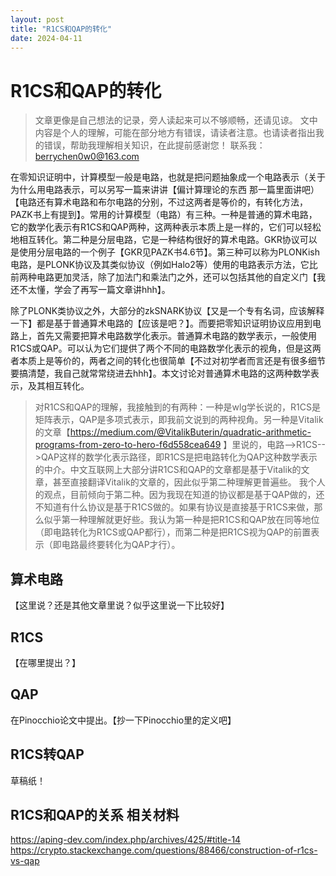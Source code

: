 ```yaml
---
layout: post
title: "R1CS和QAP的转化"
date: 2024-04-11
---
```


# R1CS和QAP的转化

> 文章更像是自己想法的记录，旁人读起来可以不够顺畅，还请见谅。
> 文中内容是个人的理解，可能在部分地方有错误，请读者注意。也请读者指出我的错误，帮助我理解相关知识，在此提前感谢您！
> 联系我：berrychen0w0@163.com

在零知识证明中，计算模型一般是电路，也就是把问题抽象成一个电路表示（关于为什么用电路表示，可以另写一篇来讲讲【偏计算理论的东西 那一篇里面讲吧）【电路还有算术电路和布尔电路的分别，不过这两者是等价的，有转化方法，PAZK书上有提到】。常用的计算模型（电路）有三种。一种是普通的算术电路，它的数学化表示有R1CS和QAP两种，这两种表示本质上是一样的，它们可以轻松地相互转化。第二种是分层电路，它是一种结构很好的算术电路。GKR协议可以是使用分层电路的一个例子【GKR见PAZK书4.6节】。第三种可以称为PLONKish电路，是PLONK协议及其类似协议（例如Halo2等）使用的电路表示方法，它比前两种电路更加灵活，除了加法门和乘法门之外，还可以包括其他的自定义门【我还不太懂，学会了再写一篇文章讲hhh】。

除了PLONK类协议之外，大部分的zkSNARK协议【又是一个专有名词，应该解释一下】都是基于普通算术电路的【应该是吧？】。而要把零知识证明协议应用到电路上，首先又需要把算术电路数学化表示。普通算术电路的数学表示，一般使用R1CS或QAP。可以认为它们提供了两个不同的电路数学化表示的视角，但是这两者本质上是等价的，两者之间的转化也很简单【不过对初学者而言还是有很多细节要搞清楚，我自己就常常绕进去hhh】。本文讨论对普通算术电路的这两种数学表示，及其相互转化。

> 对R1CS和QAP的理解，我接触到的有两种：一种是wlg学长说的，R1CS是矩阵表示，QAP是多项式表示，即我前文说到的两种视角。另一种是Vitalik的文章【https://medium.com/@VitalikButerin/quadratic-arithmetic-programs-from-zero-to-hero-f6d558cea649 】里说的，电路-->R1CS-->QAP这样的数学化表示路径，即R1CS是把电路转化为QAP这种数学表示的中介。中文互联网上大部分讲R1CS和QAP的文章都是基于Vitalik的文章，甚至直接翻译Vitalik的文章的，因此似乎第二种理解更普遍些。
> 我个人的观点，目前倾向于第二种。因为我现在知道的协议都是基于QAP做的，还不知道有什么协议是基于R1CS做的。如果有协议是直接基于R1CS来做，那么似乎第一种理解就更好些。我认为第一种是把R1CS和QAP放在同等地位（即电路转化为R1CS或QAP都行），而第二种是把R1CS视为QAP的前置表示（即电路最终要转化为QAP才行）。

## 算术电路
【这里说？还是其他文章里说？似乎这里说一下比较好】

## R1CS
【在哪里提出？】

## QAP
在Pinocchio论文中提出。【抄一下Pinocchio里的定义吧】

## R1CS转QAP
草稿纸！

## R1CS和QAP的关系 相关材料
https://aping-dev.com/index.php/archives/425/#title-14
https://crypto.stackexchange.com/questions/88466/construction-of-r1cs-vs-qap